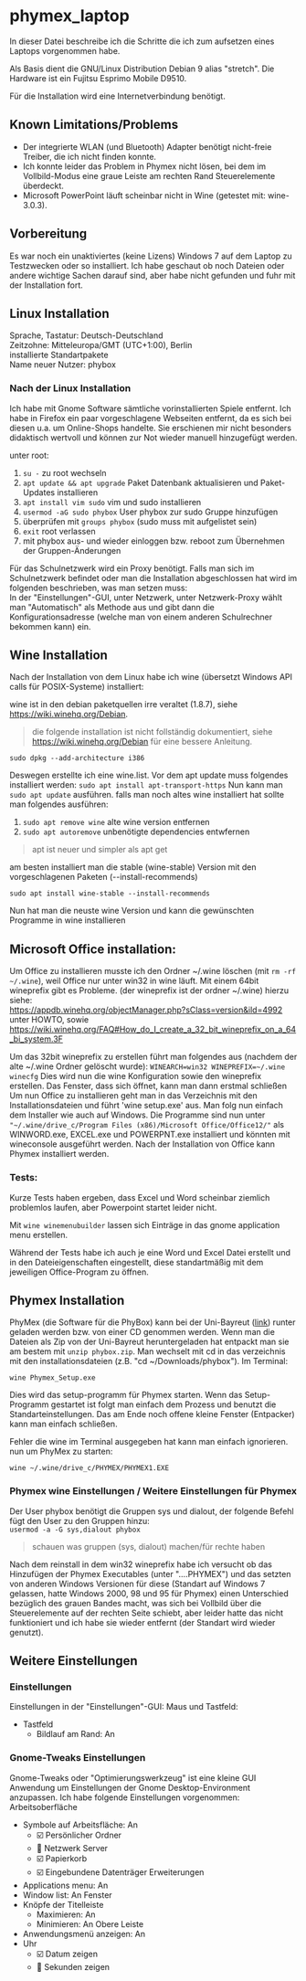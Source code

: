 # phymex_laptop
In dieser Datei beschreibe ich die Schritte die ich zum aufsetzen eines Laptops vorgenommen habe.

Als Basis dient die GNU/Linux Distribution Debian 9 alias "stretch".
Die Hardware ist ein Fujitsu Esprimo Mobile D9510.

Für die Installation wird eine Internetverbindung benötigt.

## Known Limitations/Problems
 - Der integrierte WLAN (und Bluetooth) Adapter benötigt nicht-freie Treiber, die ich nicht finden konnte.
 - Ich konnte leider das Problem in Phymex nicht lösen, bei dem im Vollbild-Modus eine graue Leiste am rechten Rand Steuerelemente überdeckt.
 - Microsoft PowerPoint läuft scheinbar nicht in Wine (getestet mit: wine-3.0.3).


## Vorbereitung
Es war noch ein unaktiviertes (keine Lizens) Windows 7 auf dem Laptop zu Testzwecken oder so installiert.
Ich habe geschaut ob noch Dateien oder andere wichtige Sachen darauf sind, aber habe nicht gefunden und fuhr mit der Installation fort.


## Linux Installation
Sprache, Tastatur: Deutsch-Deutschland  
Zeitzohne: Mitteleuropa/GMT (UTC+1:00), Berlin  
installierte Standartpakete  
Name neuer Nutzer: phybox


### Nach der Linux Installation
Ich habe mit Gnome Software sämtliche vorinstallierten Spiele entfernt.
Ich habe in Firefox ein paar vorgeschlagene Webseiten entfernt, da es sich bei diesen u.a. um Online-Shops handelte.
Sie erschienen mir nicht besonders didaktisch wertvoll und können zur Not wieder manuell hinzugefügt werden.

unter root:
 1. `su -` zu root wechseln
 2. `apt update && apt upgrade` Paket Datenbank aktualisieren und Paket-Updates installieren
 3. `apt install vim sudo`      vim und sudo installieren
 4. `usermod -aG sudo phybox`   User phybox zur sudo Gruppe hinzufügen
 5. überprüfen mit `groups phybox` (sudo muss mit aufgelistet sein)
 6. `exit` root verlassen
 7. mit phybox aus- und wieder einloggen bzw. reboot zum Übernehmen der Gruppen-Änderungen

Für das Schulnetzwerk wird ein Proxy benötigt. Falls man sich im Schulnetzwerk befindet oder man die Installation abgeschlossen hat wird im folgenden beschrieben, was man setzen muss:  
In der "Einstellungen"-GUI, unter Netzwerk, unter Netzwerk-Proxy wählt man "Automatisch" als Methode aus und gibt dann die Konfigurationsadresse (welche man von einem anderen Schulrechner bekommen kann) ein.


## Wine Installation
Nach der Installation von dem Linux habe ich wine (übersetzt Windows API calls für POSIX-Systeme) installiert:

wine ist in den debian paketquellen irre veraltet (1.8.7), siehe https://wiki.winehq.org/Debian.
 > die folgende installation ist nicht follständig dokumentiert, siehe https://wiki.winehq.org/Debian für eine bessere Anleitung.

    sudo dpkg --add-architecture i386
Deswegen erstellte ich eine wine.list.
Vor dem apt update muss folgendes installiert werden:
`sudo apt install apt-transport-https`
Nun kann man `sudo apt update` ausführen.
falls man noch altes wine installiert hat sollte man folgendes ausführen:
 1. `sudo apt remove wine` alte wine version entfernen
 2. `sudo apt autoremove` unbenötigte dependencies entwfernen
 > apt ist neuer und simpler als apt get

am besten installiert man die stable (wine-stable) Version mit den vorgeschlagenen Paketen (--install-recommends)

    sudo apt install wine-stable --install-recommends
Nun hat man die neuste wine Version und kann die gewünschten Programme in wine installieren
 

## Microsoft Office installation:
Um Office zu installieren musste ich den Ordner ~/.wine löschen (mit `rm -rf ~/.wine`), weil Office nur unter win32 in wine läuft.
Mit einem 64bit wineprefix gibt es Probleme. (der wineprefix ist der ordner ~/.wine)
hierzu siehe:  
https://appdb.winehq.org/objectManager.php?sClass=version&ild=4992 unter HOWTO, sowie
https://wiki.winehq.org/FAQ#How_do_I_create_a_32_bit_wineprefix_on_a_64_bi_system.3F

Um das 32bit wineprefix zu erstellen führt man folgendes aus (nachdem der alte ~/.wine Ordner gelöscht wurde):
`WINEARCH=win32 WINEPREFIX=~/.wine winecfg`
Dies wird nun die wine Konfiguration sowie den wineprefix erstellen.
Das Fenster, dass sich öffnet, kann man dann erstmal schließen
Um nun Office zu installieren geht man in das Verzeichnis mit den Installationsdateien und führt 'wine setup.exe' aus.
Man folg nun einfach dem Installer wie auch auf Windows.
Die Programme sind nun unter `"~/.wine/drive_c/Program Files (x86)/Microsoft Office/Office12/"` als WINWORD.exe, EXCEL.exe und POWERPNT.exe installiert und könnten mit wineconsole ausgeführt werden.
Nach der Installation von Office kann Phymex installiert werden.

### Tests:
Kurze Tests haben ergeben, dass Excel und Word scheinbar ziemlich problemlos laufen, aber Powerpoint startet leider nicht.

Mit `wine winemenubuilder` lassen sich Einträge in das gnome application menu erstellen.

Während der Tests habe ich auch je eine Word und Excel Datei erstellt und in den Dateieigenschaften eingestellt, diese standartmäßig mit dem jeweiligen Office-Program zu öffnen.


## Phymex Installation
PhyMex (die Software für die PhyBox) kann bei der Uni-Bayreut ([link](http://daten.didaktikchemie.uni-bayreuth.de/experimente/chembox/0_download/phybox.zip)) runter geladen werden bzw. von einer CD genommen werden.
Wenn man die Dateien als Zip von der Uni-Bayreut heruntergeladen hat entpackt man sie am bestem mit `unzip phybox.zip`.
Man wechselt mit cd in das verzeichnis mit den installationsdateien (z.B. "cd ~/Downloads/phybox").
Im Terminal:

    wine Phymex_Setup.exe

Dies wird das setup-programm für Phymex starten.
Wenn das Setup-Programm gestartet ist folgt man einfach dem Prozess und benutzt die Standarteinstellungen.
Das am Ende noch offene kleine Fenster (Entpacker) kann man einfach schließen.

Fehler die wine im Terminal ausgegeben hat kann man einfach ignorieren.  
nun um PhyMex zu starten:

    wine ~/.wine/drive_c/PHYMEX/PHYMEX1.EXE


### Phymex wine Einstellungen / Weitere Einstellungen für Phymex
Der User phybox benötigt die Gruppen sys und dialout, der folgende Befehl fügt den User zu den Gruppen hinzu:  
`usermod -a -G sys,dialout phybox`
> schauen was gruppen (sys, dialout) machen/für rechte haben

Nach dem reinstall in dem win32 wineprefix habe ich versucht ob das Hinzufügen der Phymex Executables (unter "....PHYMEX") und das setzten von anderen Windows Versionen für diese (Standart auf Windows 7 gelassen, hatte Windows 2000, 98 und 95 für Phymex) einen Unterschied bezüglich des grauen Bandes macht, was sich bei Vollbild über die Steuerelemente auf der rechten Seite schiebt, aber leider hatte das nicht funktioniert und ich habe sie wieder entfernt (der Standart wird wieder genutzt).


## Weitere Einstellungen
### Einstellungen
Einstellungen in der "Einstellungen"-GUI:
Maus und Tastfeld:
 - Tastfeld
    - Bildlauf am Rand: An
### Gnome-Tweaks Einstellungen
Gnome-Tweaks oder "Optimierungswerkzeug" ist eine kleine GUI Anwendung um Einstellungen der Gnome Desktop-Environment anzupassen.
Ich habe folgende Einstellungen vorgenommen:
Arbeitsoberfläche
 - Symbole auf Arbeitsfläche: An
    - :ballot_box_with_check: Persönlicher Ordner
    - :black_square_button: Netzwerk Server
    - :ballot_box_with_check: Papierkorb
    - :ballot_box_with_check: Eingebundene Datenträger
Erweiterungen
 - Applications menu: An
 - Window list: An
Fenster
 - Knöpfe der Titelleiste
    - Maximieren: An
    - Minimieren: An
Obere Leiste
 - Anwendungsmenü anzeigen: An
 - Uhr
    - :ballot_box_with_check: Datum zeigen
    - :black_square_button: Sekunden zeigen
